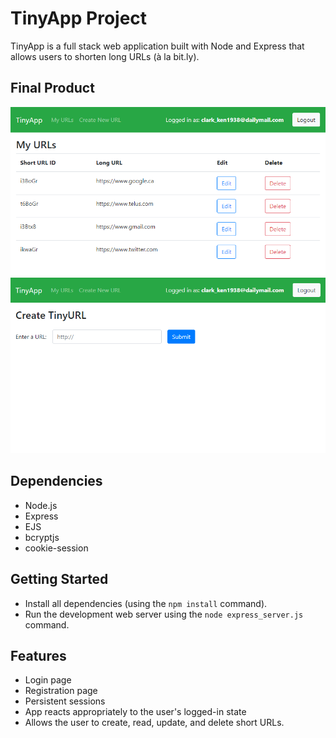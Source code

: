 # TinyApp Project

TinyApp is a full stack web application built with Node and Express that allows users to shorten long URLs (à la bit.ly).

## Final Product

!["screenshot description"](/docs/urls_page.PNG)
!["screenshot description"](/docs/add_url_page.PNG)

## Dependencies

- Node.js
- Express
- EJS
- bcryptjs
- cookie-session

## Getting Started

- Install all dependencies (using the `npm install` command).
- Run the development web server using the `node express_server.js` command.

## Features

- Login page
- Registration page
- Persistent sessions
- App reacts appropriately to the user's logged-in state
- Allows the user to create, read, update, and delete short URLs.